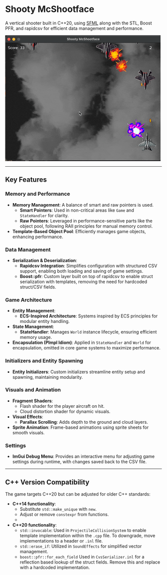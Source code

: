 # Shooty McShootface

A vertical shooter built in C++20, using [SFML](https://www.sfml-dev.org) along with the STL, Boost PFR, and rapidcsv for efficient data management and performance.

![plot](./public/shooty.gif)

---

## Key Features

### Memory and Performance
- **Memory Management**: A balance of smart and raw pointers is used.
    - **Smart Pointers**: Used in non-critical areas like `Game` and `StateHandler` for clarity.
    - **Raw Pointers**: Leveraged in performance-sensitive parts like the object pool, following RAII principles for manual memory control.
- **Template-Based Object Pool**: Efficiently manages game objects, enhancing performance.

### Data Management
- **Serialization & Deserialization**:
    - **Rapidcsv Integration**: Simplifies configuration with structured CSV support, enabling both loading and saving of game settings.
    - **Boost::pfr**: Custom layer built on top of rapidcsv to enable struct serialization with templates, removing the need for hardcoded struct/CSV fields.

### Game Architecture
- **Entity Management**:
    - **ECS-Inspired Architecture**: Systems inspired by ECS principles for modular entity handling.
- **State Management**:
    - **StateHandler**: Manages `World` instance lifecycle, ensuring efficient memory usage.
- **Encapsulation (PImpl Idiom)**: Applied in `StateHandler` and `World` for encapsulation, omitted in core game systems to maximize performance.

### Initializers and Entity Spawning
- **Entity Initializers**: Custom initializers streamline entity setup and spawning, maintaining modularity.

### Visuals and Animation
- **Fragment Shaders**:
    - Flash shader for the player aircraft on hit.
    - Cloud distortion shader for dynamic visuals.
- **Visual Effects**:
    - **Parallax Scrolling**: Adds depth to the ground and cloud layers.
- **Sprite Animation**: Frame-based animations using sprite sheets for smooth visuals.

### Settings
- **ImGui Debug Menu**: Provides an interactive menu for adjusting game settings during runtime, with changes saved back to the CSV file.

---

## C++ Version Compatibility

The game targets C++20 but can be adjusted for older C++ standards:

- **C++14 functionality**:
  - Substitute `std::make_unique` with `new`.
  - Adjust or remove `constexpr` from functions.
  -
- **C++20 functionality**:
  - `std::invocable`: Used in `ProjectileCollisionSystem` to enable template implementation within the `.cpp` file. To downgrade, move implementations to a header or `.inl` file.
  - `std::erase_if`: Utilized in `SoundEffects` for simplified vector management.
  - `boost::pfr::for_each_field` Used in `CvsSerializer.inl` for a reflection based lookup of the struct fields. Remove this and replace with a hardcoded implementation.
